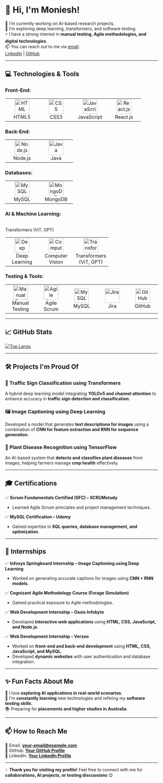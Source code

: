 # 👋 Hi, I'm Moniesh!  

🔭 I’m currently working on AI-based research projects.  
🌱 I’m exploring deep learning, transformers, and software testing.  
⚡ I have a strong interest in **manual testing, Agile methodologies, and digital technologies**.  
📫 You can reach out to me via [email](your-email@example.com).  
[LinkedIn](your-linkedin-profile) | [GitHub](your-github-profile)  

---

## 💻 **Technologies & Tools**  

### **Front-End:**  
<table>  
<tr>  
<td align="center" width="96"> <img src="https://cdn.worldvectorlogo.com/logos/html-1.svg" width="48" height="48" alt="HTML" /> <br>HTML5 </td>  
<td align="center" width="96"> <img src="https://cdn.worldvectorlogo.com/logos/css-3.svg" width="48" height="48" alt="CSS" /> <br>CSS3 </td>  
<td align="center" width="96"> <img src="https://cdn.worldvectorlogo.com/logos/javascript-1.svg" width="48" height="48" alt="JavaScript" /> <br>JavaScript </td>  
<td align="center" width="96"> <img src="https://cdn.worldvectorlogo.com/logos/react-2.svg" width="48" height="48" alt="React.js" /> <br>React.js </td>  
</tr>  
</table>  

### **Back-End:**  
<table>  
<tr>  
<td align="center" width="96"> <img src="https://cdn.worldvectorlogo.com/logos/nodejs-icon.svg" width="48" height="48" alt="Node.js" /> <br>Node.js </td>  
<td align="center" width="96"> <img src="https://cdn.worldvectorlogo.com/logos/java-4.svg" width="48" height="48" alt="Java" /> <br>Java </td>  
</tr>  
</table>  

### **Databases:**  
<table>  
<tr>  
<td align="center" width="96"> <img src="https://upload.wikimedia.org/wikipedia/commons/0/0a/MySQL_textlogo.svg" width="48" height="48" alt="MySQL" /> <br>MySQL </td>  
<td align="center" width="96"> <img src="https://cdn.worldvectorlogo.com/logos/mongodb-icon-1.svg" width="48" height="48" alt="MongoDB" /> <br>MongoDB </td>  
</tr>  
</table>  

### **AI & Machine Learning:**  
<table>  
<tr>  
<td align="center" width="96"> <img src="https://upload.wikimedia.org/wikipedia/commons/a/a4/TensorFlowLogo.svg" width="48" height="48" alt="Deep Learning" /> <br>Deep Learning </td>  
<td align="center" width="96"> <img src="https://upload.wikimedia.org/wikipedia/commons/3/3f/OpenCV_Logo_with_text_svg_version.svg" width="48" height="48" alt="Computer Vision" /> <br>Computer Vision </td>  
<td align="center" width="96"> <img src="https://upload.wikimedia.org/wikipedia/commons/thumb/a/ae/PyTorch_logo_icon.svg/512px-PyTorch_logo_icon.svg.png" width="48" height="48" alt="Transformers" /> <br>Transformers (ViT, GPT) </td>  <br>Transformers (ViT, GPT) </td>  
</tr>  
</table>  

### **Testing & Tools:**  
<table>  
<tr>  
<td align="center" width="96"> <img src="https://cdn-icons-png.flaticon.com/512/1875/1875683.png" width="48" height="48" alt="Manual Testing" /> <br>Manual Testing </td>  
<td align="center" width="96"> <img src="https://upload.wikimedia.org/wikipedia/commons/5/58/Agile_Project_Management.svg" width="48" height="48" alt="Agile Scrum" /> <br>Agile Scrum </td>
<td align="center" width="96"> <img src="https://upload.wikimedia.org/wikipedia/commons/0/0a/MySQL_textlogo.svg" width="48" height="48" alt="MySQL" /> <br>MySQL </td>  
<td align="center" width="96"> <img src="https://cdn.worldvectorlogo.com/logos/jira-3.svg" width="48" height="48" alt="Jira" /> <br>Jira </td>  
<td align="center" width="96"> <img src="https://cdn.worldvectorlogo.com/logos/github-icon.svg" width="48" height="48" alt="GitHub" /> <br>GitHub </td>  
</tr>  
</table>  

---

## 📈 **GitHub Stats**  
[![Top Langs](https://github-readme-stats.vercel.app/api/top-langs/?username=your-github-username&layout=compact&hide=html)](https://github.com/anuraghazra/github-readme-stats)  

---

## 🛠️ **Projects I'm Proud Of**  

### **🚀 Traffic Sign Classification using Transformers**  
A hybrid deep learning model integrating **YOLOv5 and channel attention** to enhance accuracy in **traffic sign detection and classification**.  

### **🖼️ Image Captioning using Deep Learning**  
Developed a model that generates **text descriptions for images** using a combination of **CNN for feature extraction and RNN for sequence generation**.  

### **🌿 Plant Disease Recognition using TensorFlow**  
An AI-based system that **detects and classifies plant diseases** from images, helping farmers manage **crop health** effectively.  

---

## 🎓 **Certifications**  

✅ **Scrum Fundamentals Certified (SFC) – SCRUMstudy**  
- Learned Agile Scrum principles and project management techniques.  

✅ **MySQL Certification – Udemy**  
- Gained expertise in **SQL queries, database management, and optimization**.  

---

## 💼 **Internships**  

✅ **Infosys Springboard Internship – Image Captioning using Deep Learning**  
- Worked on generating accurate captions for images using **CNN + RNN models**.  

✅ **Cognizant Agile Methodology Course (Forage Simulation)**  
- Gained practical exposure to Agile methodologies.  

✅ **Web Development Internship – Oasis Infobyte**  
- Developed **interactive web applications** using **HTML, CSS, JavaScript, and Node.js**.  

✅ **Web Development Internship – Verzeo**  
- Worked on **front-end and back-end development** using **HTML, CSS, JavaScript, and MySQL**.  
- Developed **dynamic websites** with user authentication and database integration.  

---

## ✨ **Fun Facts About Me**  

🎨 I love **exploring AI applications in real-world scenarios**.  
🚀 I'm **constantly learning** new technologies and refining my **software testing skills**.  
📚 Preparing for **placements and higher studies in Australia**.  

---

## 📫 **How to Reach Me**  
📧 Email: **your-email@example.com**  
🔗 GitHub: **[Your GitHub Profile](your-github-profile)**  
🔗 LinkedIn: **[Your LinkedIn Profile](your-linkedin-profile)**  

---

💡 **Thank you for visiting my profile!** Feel free to connect with me for **collaborations, AI projects, or testing discussions** 😊  
